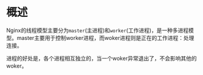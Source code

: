 # 概述

Nginx的线程模型主要分为`master`(主进程)和`worker`(工作进程)，是一种多进程模型。master主要用于控制worker进程，而woker进程则是正在的工作进程：处理连接。

进程的好处是，各个进程相互独立的，当一个woker异常退出了，不会影响其他的woker。
